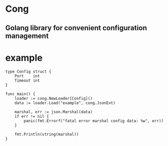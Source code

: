 # Cong

## Golang library for convenient configuration management

# example

```
type Config struct {
	Port    int
	Timeout int
}

func main() {
	loader := cong.NewLoader[Config]()
	data := loader.Load("example", cong.JsonExt)

	marshal, err := json.Marshal(data)
	if err != nil {
		panic(fmt.Errorf("fatal error marshal config data: %w", err))
	}

	fmt.Println(string(marshal))
}
```